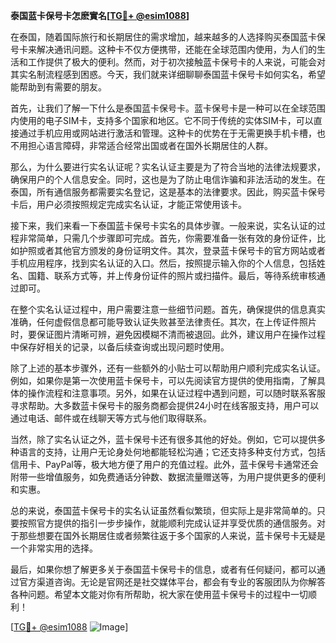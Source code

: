 **泰国蓝卡保号卡怎麽實名[[TG💪+ @esim1088](https://t.me/s/esim1088)]**

在泰国，随着国际旅行和长期居住的需求增加，越来越多的人选择购买泰国蓝卡保号卡来解决通讯问题。这种卡不仅方便携带，还能在全球范围内使用，为人们的生活和工作提供了极大的便利。然而，对于初次接触蓝卡保号卡的人来说，可能会对其实名制流程感到困惑。今天，我们就来详细聊聊泰国蓝卡保号卡如何实名，希望能帮助到有需要的朋友。

首先，让我们了解一下什么是泰国蓝卡保号卡。蓝卡保号卡是一种可以在全球范围内使用的电子SIM卡，支持多个国家和地区。它不同于传统的实体SIM卡，可以直接通过手机应用或网站进行激活和管理。这种卡的优势在于无需更换手机卡槽，也不用担心语言障碍，非常适合经常出国或者在国外长期居住的人群。

那么，为什么要进行实名认证呢？实名认证主要是为了符合当地的法律法规要求，确保用户的个人信息安全。同时，这也是为了防止电信诈骗和非法活动的发生。在泰国，所有通信服务都需要实名登记，这是基本的法律要求。因此，购买蓝卡保号卡后，用户必须按照规定完成实名认证，才能正常使用该卡。

接下来，我们来看一下泰国蓝卡保号卡实名的具体步骤。一般来说，实名认证的过程非常简单，只需几个步骤即可完成。首先，你需要准备一张有效的身份证件，比如护照或者其他官方颁发的身份证明文件。其次，登录蓝卡保号卡的官方网站或者手机应用程序，找到实名认证的入口。然后，按照提示输入你的个人信息，包括姓名、国籍、联系方式等，并上传身份证件的照片或扫描件。最后，等待系统审核通过即可。

在整个实名认证过程中，用户需要注意一些细节问题。首先，确保提供的信息真实准确，任何虚假信息都可能导致认证失败甚至法律责任。其次，在上传证件照片时，要保证图片清晰可辨，避免因模糊不清而被退回。此外，建议用户在操作过程中保存好相关的记录，以备后续查询或出现问题时使用。

除了上述的基本步骤外，还有一些额外的小贴士可以帮助用户顺利完成实名认证。例如，如果你是第一次使用蓝卡保号卡，可以先阅读官方提供的使用指南，了解具体的操作流程和注意事项。另外，如果在认证过程中遇到问题，可以随时联系客服寻求帮助。大多数蓝卡保号卡的服务商都会提供24小时在线客服支持，用户可以通过电话、邮件或在线聊天等方式与他们取得联系。

当然，除了实名认证之外，蓝卡保号卡还有很多其他的好处。例如，它可以提供多种语言的支持，让用户无论身处何地都能轻松沟通；它还支持多种支付方式，包括信用卡、PayPal等，极大地方便了用户的充值过程。此外，蓝卡保号卡通常还会附带一些增值服务，如免费通话分钟数、数据流量赠送等，为用户提供更多的便利和实惠。

总的来说，泰国蓝卡保号卡的实名认证虽然看似繁琐，但实际上是非常简单的。只要按照官方提供的指引一步步操作，就能顺利完成认证并享受优质的通信服务。对于那些想要在国外长期居住或者频繁往返于多个国家的人来说，蓝卡保号卡无疑是一个非常实用的选择。

最后，如果你想了解更多关于泰国蓝卡保号卡的信息，或者有任何疑问，都可以通过官方渠道咨询。无论是官网还是社交媒体平台，都会有专业的客服团队为你解答各种问题。希望本文能对你有所帮助，祝大家在使用蓝卡保号卡的过程中一切顺利！

[[TG💪+ @esim1088](https://t.me/s/esim1088) ![Image](https://i.postimg.cc/4NQfJmqS/Snipaste-2025-05-13-00-14-12.png)]